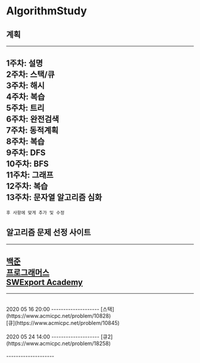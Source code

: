 
# AlgorithmStudy
## 계획
---
1주차: 설명<br>
2주차: 스택/큐<br>
3주차: 해시<br>
4주차: 복습<br>
5주차: 트리<br>
6주차: 완전검색<br>
7주차: 동적계획<br>
8주차: 복습<br>
9주차: DFS<br>
10주차: BFS<br>
11주차: 그래프<br>
12주차: 복습<br>
13주차: 문자열 알고리즘 심화
---
```후 사항에 맞게 추가 및 수정```
<br>

## 알고리즘 문제 선정 사이트
---
[백준](https://swexpertacademy.com)<br>
[프로그래머스](https://programmers.co.kr)<br>
[SWExport Academy](https://swexpertacademy.com)<br>
---

--------------------
<br>
2020 05 16 20:00
--------------------
[스택](https://www.acmicpc.net/problem/10828)<br> [큐](https://www.acmicpc.net/problem/10845)
<br>
<br>
2020 05 24 14:00
--------------------
[큐2](https://www.acmicpc.net/problem/18258)
<br>
<br>
--------------------

